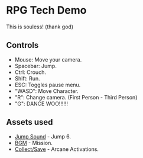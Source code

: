 # RPG Tech Demo
This is souless! (thank god)

## Controls
* Mouse: Move your camera.
* Spacebar: Jump.
* Ctrl: Crouch.
* Shift: Run.
* ESC: Toggles pause menu.
* "WASD": Move Character.
* "R": Change camera. (First Person - Third Person)
* "G": DANCE WOO!!!!!!

## Assets used
* [Jump Sound](https://kanekizlf.itch.io/jump-sounds) - Jump 6.
* [BGM](https://lunalucid.itch.io/free-creative-commons-bgm-collection) - Mission.
* [Collect/Save](https://shapeforms.itch.io/shapeforms-audio-free-sfx) - Arcane Activations.